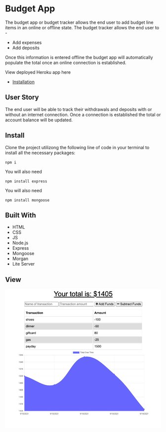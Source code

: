 # Budget App

The budget app or budget tracker allows the end user to add budget line items in an online or offline state. The budget tracker allows the end user to -

- Add expenses
- Add deposits

Once this information is entered offline the budget app will automatically populate the total once an online connection is established.

View deployed Heroku app here

- [Installation](https://github.com/maximosandoval/budget-app#install)

## User Story

The end user will be able to track their withdrawals and deposits with or without an internet connection. Once a connection is established the total or account balance will be updated.

## Install

Clone the project utilizong the following line of code in your terminal to install all the necessary packages:

    npm i

You will also need

    npm install express

You will also need

    npm install mongoose

## Built With

- HTML
- CSS
- JS
- Node.js
- Express
- Mongoose
- Morgan
- Lite Server

## View

![Screen capture](https://github.com/maximosandoval/budget-app/blob/main/images/screencap-1.png)
